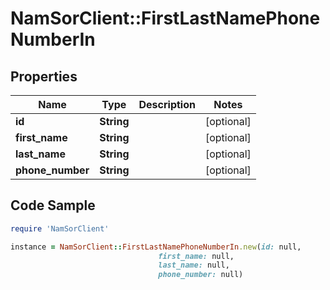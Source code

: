 # NamSorClient::FirstLastNamePhoneNumberIn

## Properties
Name | Type | Description | Notes
------------ | ------------- | ------------- | -------------
**id** | **String** |  | [optional] 
**first_name** | **String** |  | [optional] 
**last_name** | **String** |  | [optional] 
**phone_number** | **String** |  | [optional] 

## Code Sample

```ruby
require 'NamSorClient'

instance = NamSorClient::FirstLastNamePhoneNumberIn.new(id: null,
                                 first_name: null,
                                 last_name: null,
                                 phone_number: null)
```


